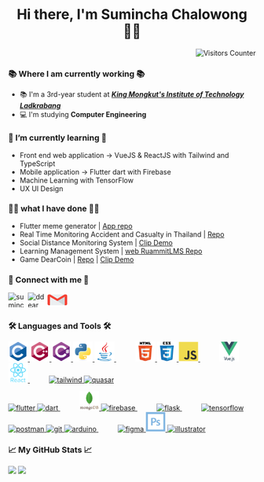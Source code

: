 <h1 align="center"> Hi there, I'm Sumincha Chalowong 👋🏼</h1>
<p align="right">
    <img src="https://visitor-badge.glitch.me/badge?page_id=DearSmc.DearSmc" alt="Visitors Counter">
</p>

### 📚  Where I am currently working 📚
*  📚 I'm a 3rd-year student  at [**_King Mongkut's Institute of Technology Ladkrabang_**](https://www.kmitl.ac.th/en)
*  💻 I'm studying **Computer Engineering**

### 🌱 I’m currently learning 🌱
 * Front end web application -> VueJS & ReactJS with Tailwind and TypeScript
 * Mobile application -> Flutter dart with Firebase
 * Machine Learning with TensorFlow
 * UX UI Design

### 🐱‍👤 what I have done 🐱‍👤
 * Flutter meme generator | [App repo](https://github.com/DearSmc/flutter-memegen) 
 * Real Time Monitoring Accident and Casualty in Thailand | [Repo](https://github.com/me-dev-house/RTMA-full_stack)
 * Social Distance Monitoring System | [Clip Demo](https://www.youtube.com/watch?v=LfrHsrvcD8A&ab_channel=Ddear)
 * Learning Management System | [web RuammitLMS Repo](https://github.com/Clockwick/LMS)
 * Game DearCoin | [Repo](https://github.com/DearSmc/GameDearCoin) | [Clip Demo](https://www.youtube.com/watch?v=UDjvqcX1dys&ab_channel=Ddear) 
 

### 🤝 Connect with me 🤝
<div align="left">
<a href="https://www.linkedin.com/in/sumincha-chalowong-a30895157/" target="blank"><img align="left" src="https://raw.githubusercontent.com/rahuldkjain/github-profile-readme-generator/master/src/images/icons/Social/linked-in-alt.svg" alt="sumincha chalowong" height="30" width="40" /></a>
<a href="https://www.youtube.com/channel/UCp3k5-77OfrljZivX6c2ZjQ" target="blank"><img align="left" src="https://raw.githubusercontent.com/rahuldkjain/github-profile-readme-generator/master/src/images/icons/Social/youtube.svg" alt="ddear" height="30" width="40" /></a>
<a href="mailto:sumincha.chalowong19@gmail.com?subject=Hello%20Sumincha" target="blank"><img align="left" src="https://github.com/DearSmc/DearSmc/blob/main/assets/gmail.png" alt="ddear" height="30" width="40" /></a>
<!-- <a href="https://www.leetcode.com/dearsmc19" target="blank"><img align="left" src="https://raw.githubusercontent.com/rahuldkjain/github-profile-readme-generator/master/src/images/icons/Social/leet-code.svg" alt="dearsmc19" height="30" width="40" /></a> -->
</div></br></br>

### 🛠 Languages and Tools 🛠
<p align="left"> 
	<a href="https://www.cprogramming.com/" target="_blank"> <img src="https://raw.githubusercontent.com/devicons/devicon/master/icons/c/c-original.svg" alt="c" width="40" height="40"/> </a> 
	<a href="https://www.w3schools.com/cpp/" target="_blank"> <img src="https://raw.githubusercontent.com/devicons/devicon/master/icons/cplusplus/cplusplus-original.svg" alt="cplusplus" width="40" height="40"/> </a> 
	<a href="https://www.w3schools.com/cs/" target="_blank"> <img src="https://raw.githubusercontent.com/devicons/devicon/master/icons/csharp/csharp-original.svg" alt="csharp" width="40" height="40"/> </a> 
	<a href="https://www.python.org" target="_blank"> <img src="https://raw.githubusercontent.com/devicons/devicon/master/icons/python/python-original.svg" alt="python" width="40" height="40"/> </a>
	<a href="https://www.java.com" target="_blank"> <img src="https://raw.githubusercontent.com/devicons/devicon/master/icons/java/java-original.svg" alt="java" width="40" height="40"/> </a>
	&nbsp; &nbsp; &nbsp; &nbsp; &nbsp;
	<a href="https://www.w3.org/html/" target="_blank"> <img src="https://raw.githubusercontent.com/devicons/devicon/master/icons/html5/html5-original-wordmark.svg" alt="html5" width="40" height="40"/> </a>
	<a href="https://www.w3schools.com/css/" target="_blank"><img src="https://raw.githubusercontent.com/devicons/devicon/master/icons/css3/css3-original-wordmark.svg" alt="css3" width="40" height="40"/> </a>
	<a href="https://developer.mozilla.org/en-US/docs/Web/JavaScript" target="_blank"> <img src="https://raw.githubusercontent.com/devicons/devicon/master/icons/javascript/javascript-original.svg" alt="javascript" width="40" height="40"/> </a>  
	&nbsp; &nbsp; &nbsp; &nbsp; &nbsp;
	<a href="https://vuejs.org/" target="_blank"> <img src="https://raw.githubusercontent.com/devicons/devicon/master/icons/vuejs/vuejs-original-wordmark.svg" alt="vuejs" width="40" height="40"/> </a> 
	<a href="https://reactjs.org/" target="_blank"> <img src="https://raw.githubusercontent.com/devicons/devicon/master/icons/react/react-original-wordmark.svg" alt="react" width="40" height="40"/> </a>  &nbsp; &nbsp; &nbsp; &nbsp; &nbsp;
	<a href="https://tailwindcss.com/" target="_blank"> <img src="https://www.vectorlogo.zone/logos/tailwindcss/tailwindcss-icon.svg" alt="tailwind" width="40" height="40"/> </a> 
	<a href="https://quasar.dev/" target="_blank"> <img src="https://cdn.quasar.dev/logo/svg/quasar-logo.svg" alt="quasar" width="40" height="40"/> </a> <a href="https://reactjs.org/" target="_blank"> </p>
<p align="left">
	<a href="https://flutter.dev" target="_blank"> <img src="https://www.vectorlogo.zone/logos/flutterio/flutterio-icon.svg" alt="flutter" width="40" height="40"/> </a>
	<a href="https://dart.dev" target="_blank"> <img src="https://www.vectorlogo.zone/logos/dartlang/dartlang-icon.svg" alt="dart" width="40" height="40"/> </a>  &nbsp; &nbsp; &nbsp; &nbsp; &nbsp;
	<a href="https://www.mongodb.com/" target="_blank"> <img src="https://raw.githubusercontent.com/devicons/devicon/master/icons/mongodb/mongodb-original-wordmark.svg" alt="mongodb" width="40" height="40"/> </a>
	<a href="https://firebase.google.com/" target="_blank"> <img src="https://www.vectorlogo.zone/logos/firebase/firebase-icon.svg" alt="firebase" width="40" height="40"/> </a> &nbsp; &nbsp; &nbsp; &nbsp; &nbsp; 	 
	<a href="https://flask.palletsprojects.com/" target="_blank"> <img src="https://www.vectorlogo.zone/logos/pocoo_flask/pocoo_flask-icon.svg" alt="flask" width="40" height="40"/> </a>
	&nbsp; &nbsp; &nbsp; &nbsp; &nbsp;
	<a href="https://www.tensorflow.org" target="_blank"> <img src="https://www.vectorlogo.zone/logos/tensorflow/tensorflow-icon.svg" alt="tensorflow" width="40" height="40"/> </a> 
	<a href="https://postman.com" target="_blank"> <img src="https://www.vectorlogo.zone/logos/getpostman/getpostman-icon.svg" alt="postman" width="40" height="40"/> </a>
	<a href="https://git-scm.com/" target="_blank"> <img src="https://www.vectorlogo.zone/logos/git-scm/git-scm-icon.svg" alt="git" width="40" height="40"/> </a>
	<a href="https://www.arduino.cc/" target="_blank"> <img src="https://cdn.worldvectorlogo.com/logos/arduino-1.svg" alt="arduino" width="40" height="40"/> </a> 
 &nbsp; &nbsp; &nbsp; &nbsp; &nbsp;
	<a href="https://www.figma.com/" target="_blank"> <img src="https://www.vectorlogo.zone/logos/figma/figma-icon.svg" alt="figma" width="40" height="40"/> </a>  
	<a href="https://www.photoshop.com/en" target="_blank"> <img src="https://raw.githubusercontent.com/devicons/devicon/master/icons/photoshop/photoshop-line.svg" alt="photoshop" width="40" height="40"/> </a>
	<a href="https://www.adobe.com/in/products/illustrator.html" target="_blank"> <img src="https://www.vectorlogo.zone/logos/adobe_illustrator/adobe_illustrator-icon.svg" alt="illustrator" width="40" height="40"/> </a>
</p>

### 📈 My GitHub Stats 📈
<p>
  <img height="180em" src="https://github-readme-stats.vercel.app/api?username=DearSmc&&icon_color=515E63&bg_color=30,F1ECC3,57837B&title_color=515E63&text_color=515E63&show_icons=true&hide_border=true&&count_private=true&include_all_commits=true" />
  <img height="180em" src="https://github-readme-stats.vercel.app/api/top-langs/?username=DearSmc&exclude_repo=KNN-Image-Classification&icon_color=515E63&bg_color=30,F1ECC3,57837B&title_color=515E63&text_color=515E63&show_icons=true&hide_border=true&layout=compact&langs_count=8"/>
</p>


